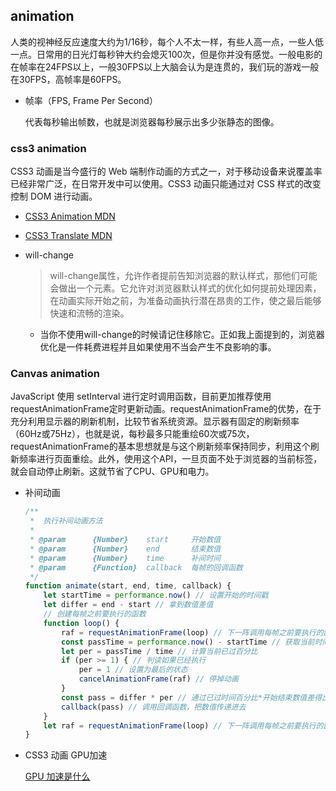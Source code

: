 ## animation

人类的视神经反应速度大约为1/16秒，每个人不太一样，有些人高一点，一些人低一点。日常用的日光灯每秒钟大约会熄灭100次，但是你并没有感觉。一般电影的在帧率在24FPS以上，一般30FPS以上大脑会认为是连贯的，我们玩的游戏一般在30FPS，高帧率是60FPS。

* 帧率（FPS, Frame Per Second）

  代表每秒输出帧数，也就是浏览器每秒展示出多少张静态的图像。

### css3 animation

CSS3 动画是当今盛行的 Web 端制作动画的方式之一，对于移动设备来说覆盖率已经非常广泛，在日常开发中可以使用。CSS3 动画只能通过对 CSS 样式的改变控制 DOM 进行动画。

* [CSS3 Animation MDN](https://developer.mozilla.org/zh-CN/docs/Web/CSS/CSS_Animations)

* [CSS3 Translate MDN](https://developer.mozilla.org/zh-CN/docs/Web/CSS/translate)

* will-change

  > will-change属性，允许作者提前告知浏览器的默认样式，那他们可能会做出一个元素。它允许对浏览器默认样式的优化如何提前处理因素，在动画实际开始之前，为准备动画执行潜在昂贵的工作，使之最后能够快速和流畅的渲染。

  - 当你不使用will-change的时候请记住移除它。正如我上面提到的，浏览器优化是一件耗费进程并且如果使用不当会产生不良影响的事。


### Canvas animation

JavaScript 使用 setInterval 进行定时调用函数，目前更加推荐使用requestAnimationFrame定时更新动画。requestAnimationFrame的优势，在于充分利用显示器的刷新机制，比较节省系统资源。显示器有固定的刷新频率（60Hz或75Hz），也就是说，每秒最多只能重绘60次或75次，requestAnimationFrame的基本思想就是与这个刷新频率保持同步，利用这个刷新频率进行页面重绘。此外，使用这个API，一旦页面不处于浏览器的当前标签，就会自动停止刷新。这就节省了CPU、GPU和电力。

* 补间动画

  ```js
  /**
   *  执行补间动画方法
   *
   * @param      {Number}    start     开始数值
   * @param      {Number}    end       结束数值
   * @param      {Number}    time      补间时间
   * @param      {Function}  callback  每帧的回调函数
   */
  function animate(start, end, time, callback) {
      let startTime = performance.now() // 设置开始的时间戳
      let differ = end - start // 拿到数值差值
      // 创建每帧之前要执行的函数
      function loop() {
          raf = requestAnimationFrame(loop) // 下一阵调用每帧之前要执行的函数
          const passTime = performance.now() - startTime // 获取当前时间和开始时间差
          let per = passTime / time // 计算当前已过百分比
          if (per >= 1) { // 判读如果已经执行
              per = 1 // 设置为最后的状态
              cancelAnimationFrame(raf) // 停掉动画
          }
          const pass = differ * per // 通过已过时间百分比*开始结束数值差得出当前的数值
          callback(pass) // 调用回调函数，把数值传递进去
      }
      let raf = requestAnimationFrame(loop) // 下一阵调用每帧之前要执行的函数
  }
  ```

* CSS3 动画 GPU加速

    [GPU 加速是什么](https://juejin.im/entry/58f0a6b58d6d81006471fe8a)
